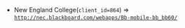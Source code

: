  - New England College(`client_id=864`) => [`http://nec.blackboard.com/webapps/Bb-mobile-bb_bb60/`](http://nec.blackboard.com/webapps/Bb-mobile-bb_bb60/)
